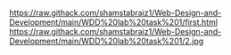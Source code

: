 https://raw.githack.com/shamstabraiz1/Web-Design-and-Development/main/WDD%20lab%20task%201/first.html
https://raw.githack.com/shamstabraiz1/Web-Design-and-Development/main/WDD%20lab%20task%201/2.jpg
